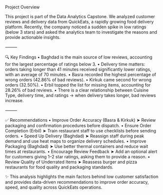 Project Overview


This project is part of the Data Analytics Capstone.
We analyzed customer reviews and delivery data from QuickEats, a rapidly growing food delivery platform.
Recently, the company noticed a sudden spike in low ratings (below 3 stars) and asked the analytics team to investigate the reasons and provide actionable insights.

⸻

🔍 Key Findings
 • Baghdad is the main source of low reviews, accounting for the largest percentage of ratings below 3.
 • Delivery time matters: orders taking longer than 41 minutes received significantly lower ratings, with an average of 70 minutes.
 • Basra recorded the highest percentage of wrong orders (42.86% of bad reviews).
 • Kirkuk came second for wrong orders (32.50%).
 • Erbil topped the list for missing items, accounting for 28.26% of bad reviews.
 • There is a clear relationship between Cuisine Type, delivery time, and ratings → when delivery takes longer, bad reviews increase.

⸻

✅ Recommendations
 • Improve Order Accuracy (Basra & Kirkuk)
➤ Review packaging and confirmation procedures before dispatch.
 • Ensure Order Completion (Erbil)
➤ Train restaurant staff to use checklists before sending orders.
 • Speed Up Delivery (Baghdad)
➤ Reassign staff during peak demand and use heat maps to organize delivery schedules.
 • Improve Packaging (Baghdad)
➤ Use better thermal containers and reduce wait times at restaurants.
 • Encourage Review Feedback
➤ Add an optional alert for customers giving 1–2 star ratings, asking them to provide a reason.
 • Review Quality of Underrated Items
➤ Reassess burger and pizza restaurants for food quality and packaging standards.


✨ This analysis highlights the main factors behind low customer satisfaction and provides data-driven recommendations to improve order accuracy, speed, and quality across QuickEats operations.
